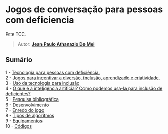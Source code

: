 # Jogos de conversação para pessoas com deficiencia

Este TCC.

> Autor: **[Jean Paulo Athanazio De Mei](https://github.com/JeanPaulo-Eletron)**  

## Sumário
1 -  [Tecnologia para pessoas com deficiência.](Capitulos/Tecnologia_para_pessoas_com_deficiência.md)    
2 -  [Jogos para incentivar a diversão, inclusão, aprendizado e criatividade.](Capitulos/Jogos_Para_Incentivar.md)  
3 -  [Uso da tecnologia para inclusão](Capitulos/Uso_da_tecnologia_para_inclusão.md)  
4 -  [O que é a inteligência artificial? Como podemos usa-la para inclusão de deficientes?](Capitulos/Inteligência_artificial.md)  
5 -  [Pesquisa bibliográfica](Capitulos/Pesquisa_Bibliográfica.md)  
6 -  [Desenvolvimento](Capitulos/Desenvolvimento.md)  
7 -  [Enredo do jogo](Capitulos/Enredo_do_jogo.md)  
8 -  [Tipos de algoritmos](Capitulos/Tipos_de_algoritmos.md)  
9 -  [Equipamentos](Capitulos/Equipamentos.md)  
10 -  [Códigos](Capitulos/Códigos.md)  
